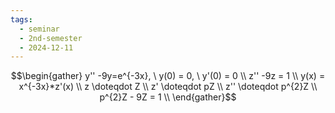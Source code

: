 ```yaml
---
tags:
  - seminar
  - 2nd-semester
  - 2024-12-11
---
```


$$\begin{gather}
y'' -9y=e^{-3x}, \ y(0) = 0, \ y'(0) = 0 \\
z'' -9z = 1 \\
y(x) = x^{-3x}*z'(x) \\
z \doteqdot Z \\
z' \doteqdot pZ \\
z'' \doteqdot p^{2}Z \\
p^{2}Z - 9Z = 1 \\
\end{gather}$$


